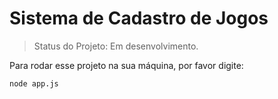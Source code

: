 <h1>Sistema de Cadastro de Jogos</h1>

> Status do Projeto: Em desenvolvimento. 

Para rodar esse projeto na sua máquina, por favor digite:

```
node app.js
```
